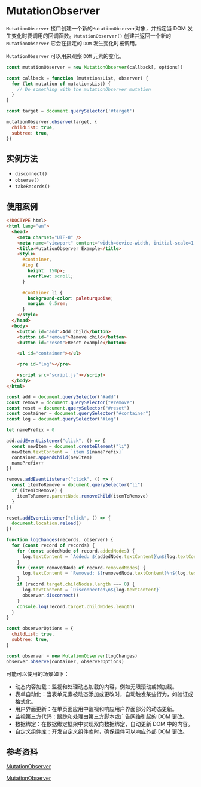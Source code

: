 # MutationObserver

`MutationObserver` 接口创建一个新的`MutationObserver`对象，并指定当 DOM 发生变化时要调用的回调函数。`MutationObserver()` 创建并返回一个新的 `MutationObserver` 它会在指定的 `DOM` 发生变化时被调用。

`MutationObserver` 可以用来观察 `DOM` 元素的变化。

```js
const mutationObserver = new MutationObserver(callback[, options])

const callback = function (mutationsList, observer) {
  for (let mutation of mutationsList) {
    // Do something with the mutationObserver mutation
  }
}

const target = document.querySelector('#target')

mutationObserver.observe(target, {
  childList: true,
  subtree: true,
})
```

## 实例方法

- `disconnect()`
- `observe()`
- `takeRecords()`

## 使用案例

```html
<!DOCTYPE html>
<html lang="en">
  <head>
    <meta charset="UTF-8" />
    <meta name="viewport" content="width=device-width, initial-scale=1.0" />
    <title>MutationObserver Example</title>
    <style>
      #container,
      #log {
        height: 150px;
        overflow: scroll;
      }

      #container li {
        background-color: paleturquoise;
        margin: 0.5rem;
      }
    </style>
  </head>
  <body>
    <button id="add">Add child</button>
    <button id="remove">Remove child</button>
    <button id="reset">Reset example</button>

    <ul id="container"></ul>

    <pre id="log"></pre>

    <script src="script.js"></script>
  </body>
</html>
```

```js
const add = document.querySelector("#add")
const remove = document.querySelector("#remove")
const reset = document.querySelector("#reset")
const container = document.querySelector("#container")
const log = document.querySelector("#log")

let namePrefix = 0

add.addEventListener("click", () => {
  const newItem = document.createElement("li")
  newItem.textContent = `item ${namePrefix}`
  container.appendChild(newItem)
  namePrefix++
})

remove.addEventListener("click", () => {
  const itemToRemove = document.querySelector("li")
  if (itemToRemove) {
    itemToRemove.parentNode.removeChild(itemToRemove)
  }
})

reset.addEventListener("click", () => {
  document.location.reload()
})

function logChanges(records, observer) {
  for (const record of records) {
    for (const addedNode of record.addedNodes) {
      log.textContent = `Added: ${addedNode.textContent}\n${log.textContent}`
    }
    for (const removedNode of record.removedNodes) {
      log.textContent = `Removed: ${removedNode.textContent}\n${log.textContent}`
    }
    if (record.target.childNodes.length === 0) {
      log.textContent = `Disconnected\n${log.textContent}`
      observer.disconnect()
    }
    console.log(record.target.childNodes.length)
  }
}

const observerOptions = {
  childList: true,
  subtree: true,
}

const observer = new MutationObserver(logChanges)
observer.observe(container, observerOptions)
```

可能可以使用的场景如下：

- 动态内容加载：监视和处理动态加载的内容，例如无限滚动或懒加载。
- 表单自动化：当表单元素被动态添加或更改时，自动触发某些行为，如验证或格式化。
- 用户界面更新：在单页面应用中监视和响应用户界面部分的动态更新。
- 监视第三方代码：跟踪和处理由第三方脚本或广告网络引起的 DOM 更改。
- 数据绑定：在数据绑定框架中实现双向数据绑定，自动更新 DOM 中的内容。
- 自定义组件库：开发自定义组件库时，确保组件可以响应外部 DOM 更改。

## 参考资料

[MutationObserver](https://developer.mozilla.org/en-US/docs/Web/API/MutationObserver)

[MutationObserver](https://dev.to/hasantezcan/mutationobserver-3f0p)

